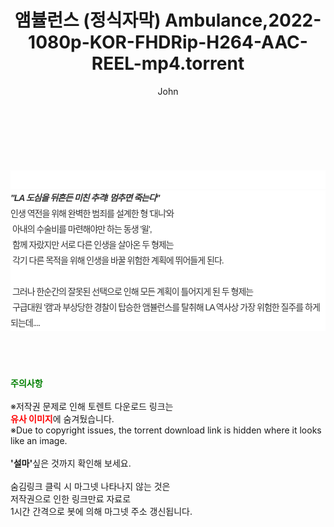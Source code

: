 ﻿---
layout: post
title:  "앰뷸런스 (정식자막) Ambulance,2022-1080p-KOR-FHDRip-H264-AAC-REEL-mp4.torrent"
author: John
categories: [ 영화 ]
tags: [  ]
image:  
description: "앰뷸런스 (정식자막) Ambulance,2022-1080p-KOR-FHDRip-H264-AAC-REEL-mp4 torrent 정보 공유"
toc: true
toc_sticky: true
---

<br>
<div class="view-img">
<a class="view_image" href="https://torrentmobile60.com/bbs/view_image.php?fn=%2Fdata%2Ffile%2Fmovie%2F3659260999_e5tz3aQL_8c3ae207378606c0d7bc9354c28892b8d69bcc40.jpg" target="_blank"><img alt="" class="img-tag" content="https://torrentmobile60.com/data/file/movie/3659260999_e5tz3aQL_8c3ae207378606c0d7bc9354c28892b8d69bcc40.jpg" itemprop="image" src="https://torrentmobile60.com/data/file/movie/3659260999_e5tz3aQL_8c3ae207378606c0d7bc9354c28892b8d69bcc40.jpg"/></a><a class="view_image" href="https://torrentmobile60.com/bbs/view_image.php?fn=%2Fdata%2Ffile%2Fmovie%2F3659260999_6eVLSx0u_3fe8875c27da3a704bd236febe6506e5450077bd.jpg" target="_blank"><img alt="" class="img-tag" content="https://torrentmobile60.com/data/file/movie/3659260999_6eVLSx0u_3fe8875c27da3a704bd236febe6506e5450077bd.jpg" itemprop="image" src="https://torrentmobile60.com/data/file/movie/3659260999_6eVLSx0u_3fe8875c27da3a704bd236febe6506e5450077bd.jpg"/></a></div><div class="view-content" itemprop="description">
<p><br/></p><div class="title_area" style="margin:0px 0px 9px;padding:0px;list-style:none;font-size:12px;font-family:'나눔고딕', NanumGothic, '돋움', Dotum, Helvetica, 'AppleSDGothicNeo-Medium', AppleGothic, sans-serif;height:30px;float:none;background-color:rgb(255,255,255);"><h4 class="h_story" style="margin:5px 10px 0px 0px;padding:0px;list-style:none;font-size:12px;font-family:'돋움', sans-serif;height:18px;width:49px;background:url(&quot;https://ssl.pstatic.net/static/movie/2020/10/h_tx_sp5.png&quot;) no-repeat 0px -17px;float:left;"><strong class="blind" style="margin:0px;padding:0px;list-style:none;font-size:0px;font-family:inherit;color:inherit;width:1px;height:1px;line-height:0;">줄거리</strong></h4></div><h5 class="h_tx_story" style="margin:-7px 0px 1px;padding:0px;list-style:none;font-size:14px;font-family:'나눔고딕', NanumGothic, Helvetica, sans-serif;color:rgb(51,51,51);background-image:url(&quot;https://ssl.pstatic.net/static/movie/2014/01/blank.gif&quot;);letter-spacing:-1px;line-height:25px;background-color:rgb(255,255,255);">"LA 도심을 뒤흔든 미친 추격! 멈추면 죽는다"</h5><p class="con_tx" style="margin-top:-1px;margin-bottom:-6px;list-style:none;font-size:14px;font-family:'나눔고딕', NanumGothic, '돋움', Dotum, Helvetica, 'AppleSDGothicNeo-Medium', AppleGothic, sans-serif;color:rgb(51,51,51);background-image:url(&quot;https://ssl.pstatic.net/static/movie/2014/01/blank.gif&quot;);letter-spacing:-1px;line-height:25px;background-color:rgb(255,255,255);">인생 역전을 위해 완벽한 범죄를 설계한 형 '대니'와<br style="list-style:none;font-size:12px;font-family:'돋움', sans-serif;color:rgb(0,0,0);"/> 아내의 수술비를 마련해야만 하는 동생 '윌',<br style="list-style:none;font-size:12px;font-family:'돋움', sans-serif;color:rgb(0,0,0);"/> 함께 자랐지만 서로 다른 인생을 살아온 두 형제는<br style="list-style:none;font-size:12px;font-family:'돋움', sans-serif;color:rgb(0,0,0);"/> 각기 다른 목적을 위해 인생을 바꿀 위험한 계획에 뛰어들게 된다.<br style="list-style:none;font-size:12px;font-family:'돋움', sans-serif;color:rgb(0,0,0);"/> <br style="list-style:none;font-size:12px;font-family:'돋움', sans-serif;color:rgb(0,0,0);"/> 그러나 한순간의 잘못된 선택으로 인해 모든 계획이 틀어지게 된 두 형제는<br style="list-style:none;font-size:12px;font-family:'돋움', sans-serif;color:rgb(0,0,0);"/> 구급대원 '캠'과 부상당한 경찰이 탑승한 앰뷸런스를 탈취해 LA 역사상 가장 위험한 질주를 하게 되는데....</p> </div>
    
<br><br><br>
<p data-ke-size="size16"><b><span style="color: green;">주의사항</span></b><br /><br />※저작권 문제로 인해 토렌트 다운로드 링크는<br /><b><span style="color: red;">유사 이미지</span></b>에 숨겨뒀습니다.<br />※Due to copyright issues, the torrent download link is hidden where it looks like an image.<br /><br /><b>'설마'</b>싶은 것까지 확인해 보세요.<br /><br />숨김링크 클릭 시 마그넷 나타나지 않는 것은<br />저작권으로 인한 링크만료 자료로<br />1시간 간격으로 봇에 의해 마그넷 주소 갱신됩니다.</p>
